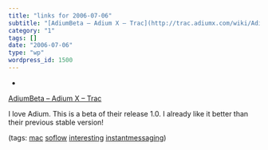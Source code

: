 ```yaml
---
title: "links for 2006-07-06"
subtitle: "[AdiumBeta – Adium X – Trac](http://trac.adiumx.com/wiki/AdiumBeta)"
category: "1"
tags: []
date: "2006-07-06"
type: "wp"
wordpress_id: 1500
---
```

- 
[AdiumBeta – Adium X – Trac](http://trac.adiumx.com/wiki/AdiumBeta)

I love Adium. This is a beta of their release 1.0. I already like it better than their previous stable version!

(tags: [mac](http://del.icio.us/pitosalas/mac) [soflow](http://del.icio.us/pitosalas/soflow) [interesting](http://del.icio.us/pitosalas/interesting) [instantmessaging](http://del.icio.us/pitosalas/instantmessaging))